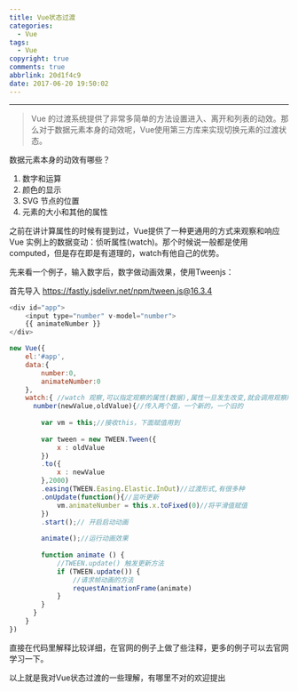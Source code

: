 ```yaml
---
title: Vue状态过渡
categories:
  - Vue
tags:
  - Vue
copyright: true
comments: true
abbrlink: 20d1f4c9
date: 2017-06-20 19:50:02
---
```


<hr style='filter:progid:DXImageTransform.Microsoft.Glow(color=#FF0000,strength=10)' color='#FF0000' size='1' />

> Vue 的过渡系统提供了非常多简单的方法设置进入、离开和列表的动效。那么对于数据元素本身的动效呢，Vue使用第三方库来实现切换元素的过渡状态。

<!--more-->

数据元素本身的动效有哪些？

1. 数字和运算
2. 颜色的显示
3. SVG 节点的位置
4. 元素的大小和其他的属性

之前在讲计算属性的时候有提到过，Vue提供了一种更通用的方式来观察和响应 Vue 实例上的数据变动：侦听属性(watch)。那个时候说一般都是使用computed，但是存在即是有道理的，watch有他自己的优势。

先来看一个例子，输入数字后，数字做动画效果，使用Tweenjs：

首先导入 https://fastly.jsdelivr.net/npm/tween.js@16.3.4

```javascript
<div id="app">
	<input type="number" v-model="number">
	{{ animateNumber }}
</div>
```

```javascript
new Vue({
	el:'#app',
	data:{
		number:0,
		animateNumber:0
	},
	watch:{ //watch 观察,可以指定观察的属性(数据),属性一旦发生改变,就会调用观察所对应属性的 函数
	  number(newValue,oldValue){//传入两个值，一个新的，一个旧的
		
		var vm = this;//接收this，下面赋值用到
		
		var tween = new TWEEN.Tween({
			x : oldValue
		})
		.to({
			x : newValue
		},2000)
		.easing(TWEEN.Easing.Elastic.InOut)//过渡形式,有很多种
		.onUpdate(function(){//监听更新
			vm.animateNumber = this.x.toFixed(0)//将平滑值赋值
		})
		.start();// 开启启动动画
		
		animate();//运行动画效果
 
		function animate () {
			//TWEEN.update() 触发更新方法
	        if (TWEEN.update()) {
				//请求帧动画的方法				        
	        	requestAnimationFrame(animate)
	        }
	    }
	  }
	}
})
```

直接在代码里解释比较详细，在官网的例子上做了些注释，更多的例子可以去官网学习一下。

以上就是我对Vue状态过渡的一些理解，有哪里不对的欢迎提出


